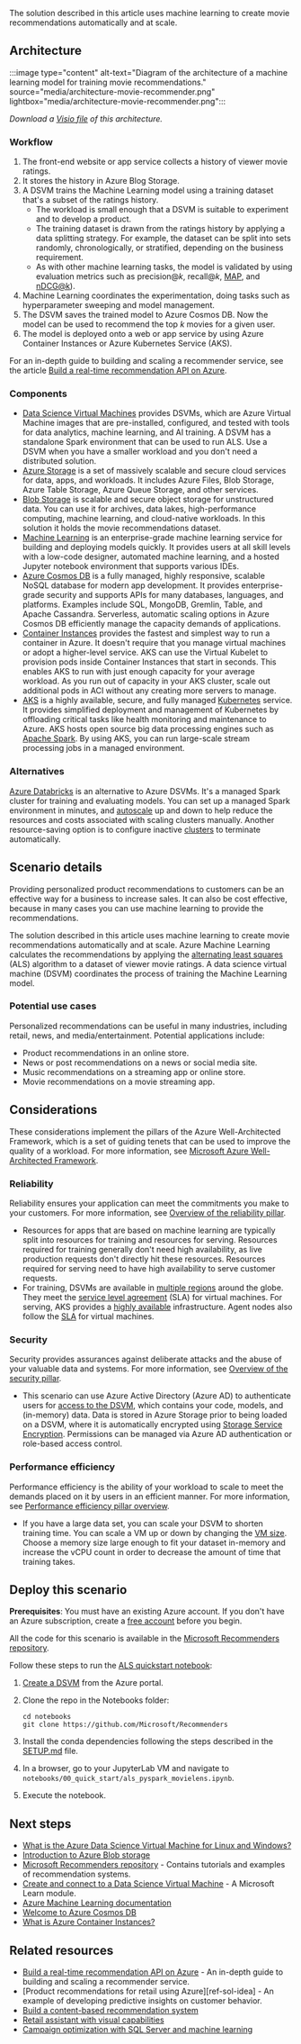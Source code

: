 The solution described in this article uses machine learning to create movie recommendations automatically and at scale.

## Architecture

:::image type="content" alt-text="Diagram of the architecture of a machine learning model for training movie recommendations." source="media/architecture-movie-recommender.png" lightbox="media/architecture-movie-recommender.png":::

*Download a [Visio file](https://arch-center.azureedge.net/architecture-movie-recommender.vsdx) of this architecture.*

### Workflow

1. The front-end website or app service collects a history of viewer movie ratings.
1. It stores the history in Azure Blog Storage.
1. A DSVM trains the Machine Learning model using a training dataset that's a subset of the ratings history.
   - The workload is small enough that a DSVM is suitable to experiment and to develop a product.
   - The training dataset is drawn from the ratings history by applying a data splitting strategy. For example, the dataset can be split into sets randomly, chronologically, or stratified, depending on the business requirement.
   - As with other machine learning tasks, the model is validated by using evaluation metrics such as precision\@*k*, recall\@*k*, [MAP][map], and [nDCG\@k][ndcg]).
1. Machine Learning coordinates the experimentation, doing tasks such as hyperparameter sweeping and model management.
1. The DSVM saves the trained model to Azure Cosmos DB. Now the model can be used to recommend the top *k* movies for a given user.
1. The model is deployed onto a web or app service by using Azure Container Instances or Azure Kubernetes Service (AKS).

For an in-depth guide to building and scaling a recommender service, see the article [Build a real-time recommendation API on Azure][ref-arch].

### Components

- [Data Science Virtual Machines][dsvm-service] provides DSVMs, which are Azure Virtual Machine images that are pre-installed, configured, and tested with tools for data analytics, machine learning, and AI training. A DSVM has a standalone Spark environment that can be used to run ALS. Use a DSVM when you have a smaller workload and you don't need a distributed solution.
- [Azure Storage][storage-service] is a set of massively scalable and secure cloud services for data, apps, and workloads. It includes Azure Files, Blob Storage, Azure Table Storage, Azure Queue Storage, and other services.
- [Blob Storage][blob-service] is scalable and secure object storage for unstructured data. You can use it for archives, data lakes, high-performance computing, machine learning, and cloud-native workloads. In this solution it holds the movie recommendations dataset.
- [Machine Learning][mls-service] is an enterprise-grade machine learning service for building and deploying models quickly. It provides users at all skill levels with a low-code designer, automated machine learning, and a hosted Jupyter notebook environment that supports various IDEs.
- [Azure Cosmos DB][cosmos-db-service]  is a fully managed, highly responsive, scalable NoSQL database for modern app development. It provides enterprise-grade security and supports APIs for many databases, languages, and platforms. Examples include SQL, MongoDB, Gremlin, Table, and Apache Cassandra. Serverless, automatic scaling options in Azure Cosmos DB efficiently manage the capacity demands of applications.
- [Container Instances][aci-service] provides the fastest and simplest way to run a container in Azure. It doesn't require that you manage virtual machines or adopt a higher-level service. AKS can use the Virtual Kubelet to provision pods inside Container Instances that start in seconds. This enables AKS to run with just enough capacity for your average workload. As you run out of capacity in your AKS cluster, scale out additional pods in ACI without any creating more servers to manage.
- [AKS][aks-service] is a highly available, secure, and fully managed [Kubernetes][kuber] service. It provides simplified deployment and management of Kubernetes by offloading critical tasks like health monitoring and maintenance to Azure. AKS hosts open source big data processing engines such as [Apache Spark][spark]. By using AKS, you can run large-scale stream processing jobs in a managed environment.

### Alternatives

[Azure Databricks][databricks-service] is an alternative to Azure DSVMs. It's a managed Spark cluster for training and evaluating models. You can set up a managed Spark environment in minutes, and [autoscale][autoscale] up and down to help reduce the resources and costs associated with scaling clusters manually. Another resource-saving option is to configure inactive [clusters][clusters] to terminate automatically.

## Scenario details

Providing personalized product recommendations to customers can be an effective way for a business to increase sales. It can also be cost effective, because in many cases you can use machine learning to provide the recommendations.

The solution described in this article uses machine learning to create movie recommendations automatically and at scale. Azure Machine Learning calculates the recommendations by applying the [alternating least squares][als] (ALS) algorithm to a dataset of viewer movie ratings. A data science virtual machine (DSVM) coordinates the process of training the Machine Learning model.

### Potential use cases

Personalized recommendations can be useful in many industries, including retail, news, and media/entertainment. Potential applications include:

- Product recommendations in an online store.
- News or post recommendations on a news or social media site.
- Music recommendations on a streaming app or online store.
- Movie recommendations on a movie streaming app.

## Considerations

These considerations implement the pillars of the Azure Well-Architected Framework, which is a set of guiding tenets that can be used to improve the quality of a workload. For more information, see [Microsoft Azure Well-Architected Framework](/azure/architecture/framework).

### Reliability

Reliability ensures your application can meet the commitments you make to your customers. For more information, see [Overview of the reliability pillar](/azure/architecture/framework/resiliency/overview).

- Resources for apps that are based on machine learning are typically split into resources for training and resources for serving. Resources required for training generally don't need high availability, as live production requests don't directly hit these resources. Resources required for serving need to have high availability to serve customer requests.
- For training, DSVMs are available in [multiple regions][regions] around the globe. They meet the [service level agreement][sla] (SLA) for virtual machines. For serving, AKS provides a [highly available][ha] infrastructure. Agent nodes also follow the [SLA][sla-aks] for virtual machines.

### Security

Security provides assurances against deliberate attacks and the abuse of your valuable data and systems. For more information, see [Overview of the security pillar](/azure/architecture/framework/security/overview).

- This scenario can use Azure Active Directory (Azure AD) to authenticate users for [access to the DSVM][dsvm-id], which contains your code, models, and (in-memory) data. Data is stored in Azure Storage prior to being loaded on a DSVM, where it is automatically encrypted using [Storage Service Encryption][storage-security]. Permissions can be managed via Azure AD authentication or role-based access control.

### Performance efficiency

Performance efficiency is the ability of your workload to scale to meet the demands placed on it by users in an efficient manner. For more information, see [Performance efficiency pillar overview](/azure/architecture/framework/scalability/overview).

- If you have a large data set, you can scale your DSVM to shorten training time. You can scale a VM up or down by changing the [VM size][vm-size]. Choose a memory size large enough to fit your dataset in-memory and increase the vCPU count in order to decrease the amount of time that training takes.

## Deploy this scenario

**Prerequisites**: You must have an existing Azure account. If you don't have an Azure subscription, create a [free account][free] before you begin.

All the code for this scenario is available in the [Microsoft Recommenders repository][github].

Follow these steps to run the [ALS quickstart notebook][als-quickstart]:

1. [Create a DSVM][dsvm-ubuntu] from the Azure portal.
1. Clone the repo in the Notebooks folder:

   ```shell
   cd notebooks
   git clone https://github.com/Microsoft/Recommenders
   ```

1. Install the conda dependencies following the steps described in the [SETUP.md][setup] file.
1. In a browser, go to your JupyterLab VM and navigate to `notebooks/00_quick_start/als_pyspark_movielens.ipynb`.
1. Execute the notebook.

## Next steps

- [What is the Azure Data Science Virtual Machine for Linux and Windows?][dsvm]
- [Introduction to Azure Blob storage][blob]
- [Microsoft Recommenders repository][github] - Contains tutorials and examples of recommendation systems.
- [Create and connect to a Data Science Virtual Machine][ms-learn] - A Microsoft Learn module.
- [Azure Machine Learning documentation][mls]
- [Welcome to Azure Cosmos DB][cosmos-db]
- [What is Azure Container Instances?][aci]

## Related resources

- [Build a real-time recommendation API on Azure][ref-arch] - An in-depth guide to building and scaling a recommender service.
- [Product recommendations for retail using Azure][ref-sol-idea] - An example of developing predictive insights on customer behavior.
- [Build a content-based recommendation system](/azure/architecture/solution-ideas/articles/build-content-based-recommendation-system-using-recommender)
- [Retail assistant with visual capabilities](../../solution-ideas/articles/retail-assistant-or-vacation-planner-with-visual-capabilities.yml)
- [Campaign optimization with SQL Server and machine learning](../../solution-ideas/articles/campaign-optimization-with-sql-server.yml)

[aci]: /azure/container-instances/container-instances-overview
[aci-service]: https://azure.microsoft.com/services/container-instances
[aks]: /azure/aks/intro-kubernetes
[aks-service]: https://azure.microsoft.com/services/kubernetes-service
[als]: https://spark.apache.org/docs/latest/ml-collaborative-filtering.html
[als-quickstart]: https://github.com/microsoft/recommenders/blob/master/examples/00_quick_start/als_movielens.ipynb
[autoscale]: /azure/databricks/clusters/configure#cluster-size-and-autoscaling
[blob]: /azure/storage/blobs/storage-blobs-introduction
[blob-service]: https://azure.microsoft.com/services/storage/blobs
[clusters]: /azure/databricks/clusters/configure
[cosmos-db]: /azure/cosmos-db/introduction
[cosmos-db-service]: https://azure.microsoft.com/services/cosmos-db
[databricks]: /azure/azure-databricks/what-is-azure-databricks
[databricks-service]: https://azure.microsoft.com/services/databricks
[dsvm]: /azure/machine-learning/data-science-virtual-machine/overview
[dsvm-id]: /azure/machine-learning/data-science-virtual-machine/dsvm-common-identity
[dsvm-service]: https://azure.microsoft.com/services/virtual-machines/data-science-virtual-machines
[dsvm-ubuntu]: /azure/machine-learning/data-science-virtual-machine/dsvm-ubuntu-intro
[free]: https://azure.microsoft.com/free/?WT.mc_id=A261C142F
[github]: https://github.com/Microsoft/Recommenders
[ha]: /azure/aks/container-service-quotas
[kuber]: https://kubernetes.io
[map]: https://en.wikipedia.org/wiki/Evaluation_measures_(information_retrieval)
[mls]: /azure/machine-learning/service
[mls-service]: https://azure.microsoft.com/services/machine-learning
[ms-learn]: /training/modules/intro-to-azure-data-science-virtual-machine
[ndcg]: https://en.wikipedia.org/wiki/Discounted_cumulative_gain
[ref-arch]: ../../reference-architectures/ai/real-time-recommendation.yml
[regions]: https://azure.microsoft.com/global-infrastructure/services/?products=virtual-machines&regions=all
[setup]: https://github.com/microsoft/recommenders/blob/master/SETUP.md
[sla]: https://azure.microsoft.com/support/legal/sla/virtual-machines/v1_8
[sla-aks]: https://azure.microsoft.com/support/legal/sla/kubernetes-service/v1_0
[spark]: https://spark.apache.org
[storage-security]: /azure/storage/common/storage-service-encryption
[storage-service]: https://azure.microsoft.com/product-categories/storage
[vm-size]: /azure/virtual-machines/linux/change-vm-size
[well-architected-framework]: /azure/architecture/framework